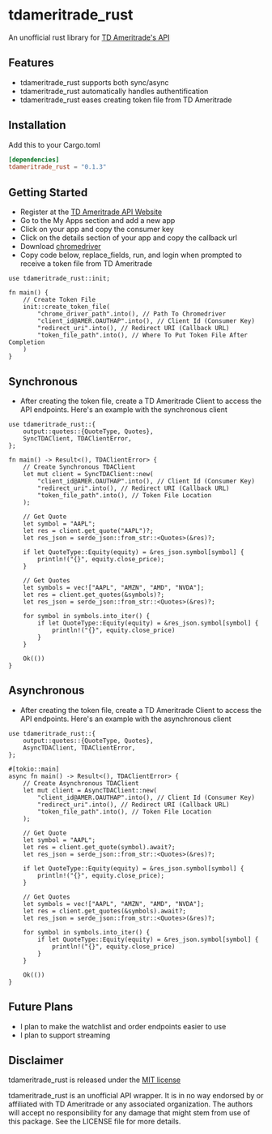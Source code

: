# tdameritrade_rust

An unofficial rust library for [TD Ameritrade's API](https://developer.tdameritrade.com/apis)

## Features
- tdameritrade_rust supports both sync/async
- tdameritrade_rust automatically handles authentification
- tdameritrade_rust eases creating token file from TD Ameritrade

## Installation

Add this to your Cargo.toml

```toml
[dependencies]
tdameritrade_rust = "0.1.3"
```

## Getting Started

- Register at the [TD Ameritrade API Website](https://developer.tdameritrade.com/apis)
- Go to the My Apps section and add a new app
- Click on your app and copy the consumer key
- Click on the details section of your app and copy the callback url
- Download [chromedriver](https://chromedriver.chromium.org/downloads)
- Copy code below, replace_fields, run, and login when prompted to receive a token file from TD Ameritrade
```
use tdameritrade_rust::init;

fn main() {
    // Create Token File
    init::create_token_file(
        "chrome_driver_path".into(), // Path To Chromedriver
        "client_id@AMER.OAUTHAP".into(), // Client Id (Consumer Key)
        "redirect_uri".into(), // Redirect URI (Callback URL)
        "token_file_path".into(), // Where To Put Token File After Completion 
    )
}
```

## Synchronous
- After creating the token file, create a TD Ameritrade Client to access the API endpoints. Here's an example with the synchronous client
```
use tdameritrade_rust::{
    output::quotes::{QuoteType, Quotes},
    SyncTDAClient, TDAClientError,
};

fn main() -> Result<(), TDAClientError> {
    // Create Synchronous TDAClient
    let mut client = SyncTDAClient::new(
        "client_id@AMER.OAUTHAP".into(), // Client Id (Consumer Key)
        "redirect_uri".into(), // Redirect URI (Callback URL)
        "token_file_path".into(), // Token File Location
    );

    // Get Quote
    let symbol = "AAPL";
    let res = client.get_quote("AAPL")?;
    let res_json = serde_json::from_str::<Quotes>(&res)?;

    if let QuoteType::Equity(equity) = &res_json.symbol[symbol] {
        println!("{}", equity.close_price);
    }

    // Get Quotes
    let symbols = vec!["AAPL", "AMZN", "AMD", "NVDA"];
    let res = client.get_quotes(&symbols)?;
    let res_json = serde_json::from_str::<Quotes>(&res)?;

    for symbol in symbols.into_iter() {
        if let QuoteType::Equity(equity) = &res_json.symbol[symbol] {
            println!("{}", equity.close_price)
        }
    }

    Ok(())
}
```

## Asynchronous
- After creating the token file, create a TD Ameritrade Client to access the API endpoints. Here's an example with the asynchronous client
```
use tdameritrade_rust::{
    output::quotes::{QuoteType, Quotes},
    AsyncTDAClient, TDAClientError,
};

#[tokio::main]
async fn main() -> Result<(), TDAClientError> {
    // Create Asynchronous TDAClient
    let mut client = AsyncTDAClient::new(
        "client_id@AMER.OAUTHAP".into(), // Client Id (Consumer Key)
        "redirect_uri".into(), // Redirect URI (Callback URL)
        "token_file_path".into(), // Token File Location
    );

    // Get Quote
    let symbol = "AAPL";
    let res = client.get_quote(symbol).await?;
    let res_json = serde_json::from_str::<Quotes>(&res)?;

    if let QuoteType::Equity(equity) = &res_json.symbol[symbol] {
        println!("{}", equity.close_price);
    }

    // Get Quotes
    let symbols = vec!["AAPL", "AMZN", "AMD", "NVDA"];
    let res = client.get_quotes(&symbols).await?;
    let res_json = serde_json::from_str::<Quotes>(&res)?;

    for symbol in symbols.into_iter() {
        if let QuoteType::Equity(equity) = &res_json.symbol[symbol] {
            println!("{}", equity.close_price)
        }
    }

    Ok(())
}
```

## Future Plans

- I plan to make the watchlist and order endpoints easier to use
- I plan to support streaming 

## Disclaimer

tdameritrade_rust is released under the [MIT license](https://github.com/Lolser9/tdameritrade_rust-async/blob/main/LICENSE.md)

tdameritrade_rust is an unofficial API wrapper. It is in no way endorsed by or affiliated with TD Ameritrade or any associated organization. The authors will accept no responsibility for any damage that might stem from use of this package. See the LICENSE file for more details.
